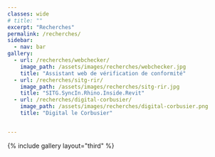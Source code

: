 ```yaml
---
classes: wide
# title: ""
excerpt: "Recherches"
permalink: /recherches/
sidebar:
  - nav: bar
gallery:
  - url: /recherches/webchecker/
    image_path: /assets/images/recherches/webchecker.jpg
    title: "Assistant web de vérification de conformité"
  - url: /recherches/sitg-rir/
    image_path: /assets/images/recherches/sitg-rir.jpg
    title: "SITG.SyncIn.Rhino.Inside.Revit"
  - url: /recherches/digital-corbusier/
    image_path: /assets/images/recherches/digital-corbusier.png
    title: "Digital le Corbusier"


---
```


{% include gallery layout="third" %}

